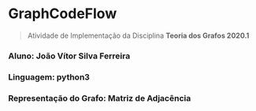 # GraphCodeFlow
> Atividade de Implementação da Disciplina **Teoria dos Grafos 2020.1**

### Aluno: João Vítor Silva Ferreira
### Linguagem: python3
### Representação do Grafo: Matriz de Adjacência
